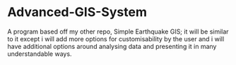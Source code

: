 # Advanced-GIS-System
A program based off my other repo, Simple Earthquake GIS; it will be similar to it except i will add more options for customisability by the user and i will have additional options around analysing data and presenting it in many understandable ways.
